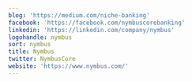 ```yaml
---
blog: 'https://medium.com/niche-banking'
facebook: 'https://facebook.com/nymbuscorebanking'
linkedin: 'https://linkedin.com/company/nymbus'
logohandle: nymbus
sort: nymbus
title: Nymbus
twitter: NymbusCore
website: 'https://www.nymbus.com/'
---
```

